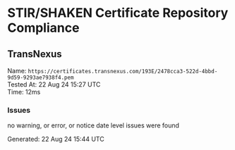 # STIR/SHAKEN Certificate Repository Compliance

## TransNexus

Name: `https://certificates.transnexus.com/193E/2478cca3-522d-4bbd-9d59-9293ae7938f4.pem`\
Tested At: 22 Aug 24 15:27 UTC\
Time: 12ms

### Issues

no warning, or error, or notice date level issues were found

Generated: 22 Aug 24 15:44 UTC